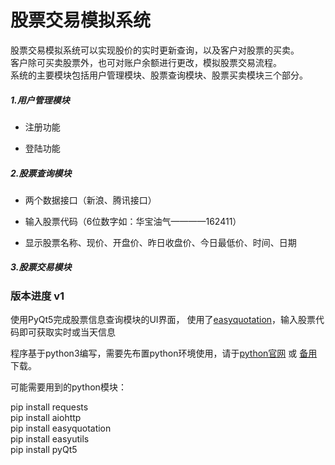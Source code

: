 # 股票交易模拟系统

股票交易模拟系统可以实现股价的实时更新查询，以及客户对股票的买卖。<br>客户除可买卖股票外，也可对账户余额进行更改，模拟股票交易流程。<br>系统的主要模块包括用户管理模块、股票查询模块、股票买卖模块三个部分。

##### 1.用户管理模块 

* 注册功能  

* 登陆功能  

##### 2.股票查询模块 

* 两个数据接口（新浪、腾讯接口）

* 输入股票代码（6位数字如：华宝油气————162411）  

* 显示股票名称、现价、开盘价、昨日收盘价、今日最低价、时间、日期  

##### 3.股票交易模块 


### 版本进度 v1

使用PyQt5完成股票信息查询模块的UI界面， 使用了[easyquotation](https://github.com/shidenggui/easyquotation)，输入股票代码即可获取实时或当天信息


程序基于python3编写，需要先布置python环境使用，请于[python官网](https://www.python.org/downloads) 或 [备用](http://pan.baidu.com/s/1pLdkCIJ)  下载。

可能需要用到的python模块：

pip install requests<br>
pip install aiohttp<br>
pip install easyquotation<br>
pip install easyutils<br>
pip install pyQt5

